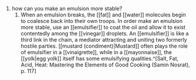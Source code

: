 1. how can you make an emulsion more stable?
	1. When an emulsion breaks, the [[fat]] and [[water]] molecules begin to coalesce back into their own troops. In order make an emulsion more stable, use an [[emulsifier]] to coat the oil and allow it to exist contentedly among the [[vinegar]] droplets. An [[emulsifier]] is like a third link in the chain, a mediator attracting and uniting two formerly hostile parties. [[mustard (condiment)|Mustard]] often plays the role of emulsifier in a [[vinaigrette]], while in a [[mayonnaise]], the [[yolk|egg yolk]] itself has some emulsifying qualities.^[Salt, Fat, Acid, Heat: Mastering the Elements of Good Cooking (Samin Nosrat), p. 117]